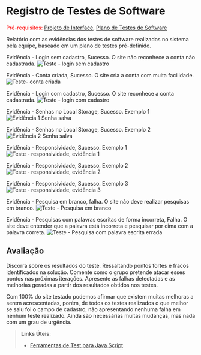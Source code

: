 # Registro de Testes de Software

<span style="color:red">Pré-requisitos: <a href="3-Projeto de Interface.md"> Projeto de Interface</a></span>, <a href="8-Plano de Testes de Software.md"> Plano de Testes de Software</a>

Relatório com as evidências dos testes de software realizados no sistema pela equipe, baseado em um plano de testes pré-definido.

Evidência - Login sem cadastro, Sucesso. O site não reconhece a conta não cadastrada.
![Teste - login sem cadastro](https://github.com/ICEI-PUC-Minas-PMV-ADS/PMV-ADS-2023-1-E1-PROJ-WEB-T15-Time3-CineGuide/assets/128644865/2673183c-b931-4b9c-b329-162c96a6266f)

Evidência - Conta criada, Sucesso. O site cria a conta com muita facilidade.
![Teste- conta criada](https://github.com/ICEI-PUC-Minas-PMV-ADS/PMV-ADS-2023-1-E1-PROJ-WEB-T15-Time3-CineGuide/assets/128644865/c1ec8eeb-6558-4030-9bc3-6342c84a4322)

Evidência - Login com cadastro, Sucesso. O site reconhece a conta cadastrada.
![Teste - login com cadastro](https://github.com/ICEI-PUC-Minas-PMV-ADS/PMV-ADS-2023-1-E1-PROJ-WEB-T15-Time3-CineGuide/assets/128644865/d9d855bd-d854-4079-979f-74fbba7e15ef)

Evidência - Senhas no Local Storage, Sucesso. Exemplo 1
![Evidência 1 Senha salva](https://github.com/ICEI-PUC-Minas-PMV-ADS/PMV-ADS-2023-1-E1-PROJ-WEB-T15-Time3-CineGuide/assets/128644865/b5efd692-ffd7-43e6-80a4-27ddd3df5d6c)

Evidência - Senhas no Local Storage, Sucesso. Exemplo 2
![Evidência 2 Senha salva](https://github.com/ICEI-PUC-Minas-PMV-ADS/PMV-ADS-2023-1-E1-PROJ-WEB-T15-Time3-CineGuide/assets/128644865/18aa7424-4861-445e-aada-316010e3eb50)

Evidência - Responsividade, Sucesso. Exemplo 1
![Teste - responsividade, evidência 1](https://github.com/ICEI-PUC-Minas-PMV-ADS/PMV-ADS-2023-1-E1-PROJ-WEB-T15-Time3-CineGuide/assets/128644865/69f7ee25-402a-4600-9109-a2d3c543c7aa)

Evidência - Responsividade, Sucesso. Exemplo 2
![Teste - responsividade, evidência 2](https://github.com/ICEI-PUC-Minas-PMV-ADS/PMV-ADS-2023-1-E1-PROJ-WEB-T15-Time3-CineGuide/assets/128644865/9e89019b-705c-44ef-9557-a3c03eb14d0f)

Evidência - Responsividade, Sucesso. Exemplo 3
![Teste - responsividade, evidência 3](https://github.com/ICEI-PUC-Minas-PMV-ADS/PMV-ADS-2023-1-E1-PROJ-WEB-T15-Time3-CineGuide/assets/128644865/08b76578-1276-4f72-9e1f-1b2435a6433c)

Evidência - Pesquisa em branco, falha. O site não deve realizar pesquisas em branco.
![Teste - Pesquisa em branco](https://github.com/ICEI-PUC-Minas-PMV-ADS/PMV-ADS-2023-1-E1-PROJ-WEB-T15-Time3-CineGuide/assets/128644865/b6d64f78-02cf-44b7-b553-5f85a9e8b99b)

Evidência - Pesquisas com palavras escritas de forma incorreta, Falha. O site deve entender que a palavra está incorreta e pesquisar por cima com a palavra correta.
![Teste - Pesquisa com palavra escrita errada ](https://github.com/ICEI-PUC-Minas-PMV-ADS/PMV-ADS-2023-1-E1-PROJ-WEB-T15-Time3-CineGuide/assets/128644865/51e7d62d-51ad-45f8-a629-3c9cd24b8ab7)

## Avaliação

Discorra sobre os resultados do teste. Ressaltando pontos fortes e fracos identificados na solução. Comente como o grupo pretende atacar esses pontos nas próximas iterações. Apresente as falhas detectadas e as melhorias geradas a partir dos resultados obtidos nos testes.

Com 100% do site testado podemos afirmar que existem muitas melhoras a serem acrescentadas, porém, de todos os testes realizados o que melhor se saiu foi o campo de cadastro, não apresentando nenhuma falha em nenhum teste realizado. Ainda são necessárias muitas mudanças, mas nada com um grau de urgência.

> **Links Úteis**:
> - [Ferramentas de Test para Java Script](https://geekflare.com/javascript-unit-testing/)

